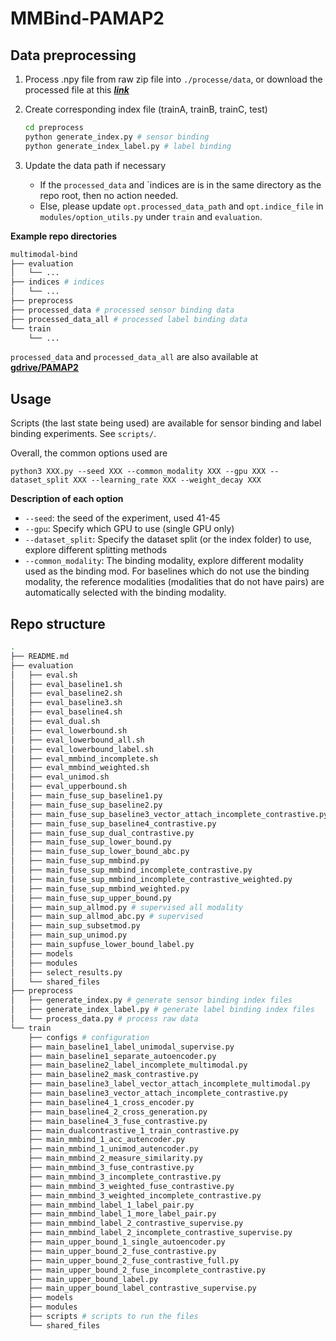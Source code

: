 # MMBind-PAMAP2 


## Data preprocessing

1. Process .npy file from raw zip file into `./processe/data`, or download the processed file at this ***[link](https://drive.google.com/file/d/1WaNM3fGJ8VEsCBe3weRXceDRGjokiph6/view?usp=sharing)***

2. Create corresponding index file (trainA, trainB, trainC, test)
    ```bash
    cd preprocess
    python generate_index.py # sensor binding
    python generate_index_label.py # label binding
    ```
3. Update the data path if necessary
    - If the `processed_data` and `indices are is in the same directory as the repo root, then no action needed.
    - Else, please update `opt.processed_data_path` and `opt.indice_file` in `modules/option_utils.py` under `train` and `evaluation`.


**Example repo directories**
```bash
multimodal-bind
├── evaluation
│   └── ...
├── indices # indices
│   └── ...
├── preprocess
├── processed_data # processed sensor binding data
├── processed_data_all # processed label binding data
└── train
    └── ...
```

`processed_data` and `processed_data_all` are also available at **[gdrive/PAMAP2](https://drive.google.com/drive/folders/1TMzQ_UOraKF3TYy4bYnTY2xgOqjvPr_E?usp=share_link)**


## Usage

Scripts (the last state being used) are available for sensor binding and label binding experiments. See `scripts/`.

Overall, the common options used are
```
python3 XXX.py --seed XXX --common_modality XXX --gpu XXX --dataset_split XXX --learning_rate XXX --weight_decay XXX
```

**Description of each option**
- `--seed`: the seed of the experiment, used 41-45
- `--gpu`: Specify which GPU to use (single GPU only)
- `--dataset_split`: Specify the dataset split (or the index folder) to use, explore different splitting methods
- `--common_modality`: The binding modality, explore different modality used as the binding mod. For baselines which do not use the binding modality, the reference modalities (modalities that do not have pairs) are automatically selected with the binding modality. 

## Repo structure

```bash
.
├── README.md
├── evaluation
│   ├── eval.sh
│   ├── eval_baseline1.sh
│   ├── eval_baseline2.sh
│   ├── eval_baseline3.sh
│   ├── eval_baseline4.sh
│   ├── eval_dual.sh
│   ├── eval_lowerbound.sh
│   ├── eval_lowerbound_all.sh
│   ├── eval_lowerbound_label.sh
│   ├── eval_mmbind_incomplete.sh
│   ├── eval_mmbind_weighted.sh
│   ├── eval_unimod.sh
│   ├── eval_upperbound.sh
│   ├── main_fuse_sup_baseline1.py
│   ├── main_fuse_sup_baseline2.py
│   ├── main_fuse_sup_baseline3_vector_attach_incomplete_contrastive.py
│   ├── main_fuse_sup_baseline4_contrastive.py
│   ├── main_fuse_sup_dual_contrastive.py
│   ├── main_fuse_sup_lower_bound.py
│   ├── main_fuse_sup_lower_bound_abc.py
│   ├── main_fuse_sup_mmbind.py
│   ├── main_fuse_sup_mmbind_incomplete_contrastive.py
│   ├── main_fuse_sup_mmbind_incomplete_contrastive_weighted.py
│   ├── main_fuse_sup_mmbind_weighted.py
│   ├── main_fuse_sup_upper_bound.py
│   ├── main_sup_allmod.py # supervised all modality
│   ├── main_sup_allmod_abc.py # supervised 
│   ├── main_sup_subsetmod.py
│   ├── main_sup_unimod.py
│   ├── main_supfuse_lower_bound_label.py
│   ├── models
│   ├── modules
│   ├── select_results.py
│   └── shared_files
├── preprocess
│   ├── generate_index.py # generate sensor binding index files
│   ├── generate_index_label.py # generate label binding index files
│   └── process_data.py # process raw data
└── train
    ├── configs # configuration
    ├── main_baseline1_label_unimodal_supervise.py
    ├── main_baseline1_separate_autoencoder.py
    ├── main_baseline2_label_incomplete_multimodal.py
    ├── main_baseline2_mask_contrastive.py
    ├── main_baseline3_label_vector_attach_incomplete_multimodal.py
    ├── main_baseline3_vector_attach_incomplete_contrastive.py
    ├── main_baseline4_1_cross_encoder.py
    ├── main_baseline4_2_cross_generation.py
    ├── main_baseline4_3_fuse_contrastive.py
    ├── main_dualcontrastive_1_train_contrastive.py
    ├── main_mmbind_1_acc_autencoder.py
    ├── main_mmbind_1_unimod_autencoder.py
    ├── main_mmbind_2_measure_similarity.py
    ├── main_mmbind_3_fuse_contrastive.py
    ├── main_mmbind_3_incomplete_contrastive.py
    ├── main_mmbind_3_weighted_fuse_contrastive.py
    ├── main_mmbind_3_weighted_incomplete_contrastive.py
    ├── main_mmbind_label_1_label_pair.py
    ├── main_mmbind_label_1_more_label_pair.py
    ├── main_mmbind_label_2_contrastive_supervise.py
    ├── main_mmbind_label_2_incomplete_contrastive_supervise.py
    ├── main_upper_bound_1_single_autoencoder.py
    ├── main_upper_bound_2_fuse_contrastive.py
    ├── main_upper_bound_2_fuse_contrastive_full.py
    ├── main_upper_bound_2_fuse_incomplete_contrastive.py
    ├── main_upper_bound_label.py
    ├── main_upper_bound_label_contrastive_supervise.py
    ├── models
    ├── modules
    ├── scripts # scripts to run the files
    └── shared_files
```
